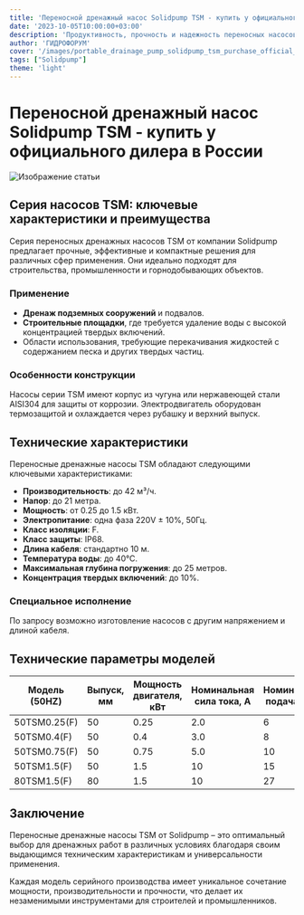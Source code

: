 ```yaml
---
title: 'Переносной дренажный насос Solidpump TSM - купить у официального дилера в России'
date: '2023-10-05T10:00:00+03:00'
description: 'Продуктивность, прочность и надежность переносных насосов TSM для строительства и промышленности.'
author: 'ГИДРОФОРУМ'
cover: '/images/portable_drainage_pump_solidpump_tsm_purchase_official_dealer_russia.png'
tags: ["Solidpump"]
theme: 'light'
---
```


# Переносной дренажный насос Solidpump TSM - купить у официального дилера в России

![Изображение статьи](/images/portable_drainage_pump_solidpump_tsm_purchase_official_dealer_russia.png)

## Серия насосов TSM: ключевые характеристики и преимущества
Серия переносных дренажных насосов TSM от компании Solidpump предлагает прочные, эффективные и компактные решения для различных сфер применения. Они идеально подходят для строительства, промышленности и горнодобывающих объектов.

### Применение
- **Дренаж подземных сооружений** и подвалов.
- **Строительные площадки**, где требуется удаление воды с высокой концентрацией твердых включений.
- Области использования, требующие перекачивания жидкостей с содержанием песка и других твердых частиц.

### Особенности конструкции
Насосы серии TSM имеют корпус из чугуна или нержавеющей стали AISI304 для защиты от коррозии. Электродвигатель оборудован термозащитой и охлаждается через рубашку и верхний выпуск.

## Технические характеристики
Переносные дренажные насосы TSM обладают следующими ключевыми характеристиками:

- **Производительность**: до 42 м³/ч.
- **Напор**: до 21 метра.
- **Мощность**: от 0.25 до 1.5 кВт.
- **Электропитание**: одна фаза 220V ± 10%, 50Гц.
- **Класс изоляции**: F.
- **Класс защиты**: IP68.
- **Длина кабеля**: стандартно 10 м.
- **Температура воды**: до 40°С.
- **Максимальная глубина погружения**: до 25 метров.
- **Концентрация твердых включений**: до 10%.

### Специальное исполнение
По запросу возможно изготовление насосов с другим напряжением и длиной кабеля.

## Технические параметры моделей

| Модель (50HZ) | Выпуск, мм | Мощность двигателя, кВт | Номинальная сила тока, A | Номинальная подача, м³/ч | Номинальный напор, м | Максимальная подача, м³/ч | Максимальный напор, м | Свободный проход, мм |
|--------------|------------|------------------------|--------------------------|-------------------------|----------------------|---------------------------|-----------------------|---------------------|
| 50TSM0.25(F) |        50  |                   0.25  |                       2.0 |                     6   |                    7 |                      12    |                  8     |               6      |
| 50TSM0.4(F)  |        50  |                     0.4 |                       3.0 |                     8   |                   10 |                     14.5  |                 12    |               6      |
| 50TSM0.75(F) |        50  |                    0.75 |                       5.0 |                    10   |                  12  |                      19.5 |                   15 |                6     |
| 50TSM1.5(F)  |        50  |                     1.5 |                      10  |                    15   |                  15  |                       30  |                   21 |              8.5    |
| 80TSM1.5(F)  |        80  |                     1.5 |                      10  |                    27   |                     9 |                        42  |                  14   |               8.5     |

## Заключение
Переносные дренажные насосы TSM от Solidpump – это оптимальный выбор для дренажных работ в различных условиях благодаря своим выдающимся техническим характеристикам и универсальности применения.

Каждая модель серийного производства имеет уникальное сочетание мощности, производительности и прочности, что делает их незаменимыми инструментами для строителей и промышленников.